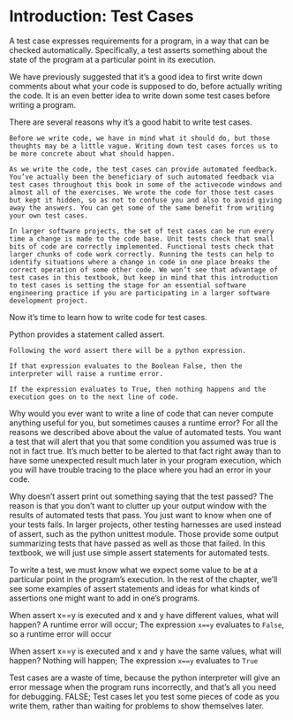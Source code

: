 # Introduction: Test Cases

A test case expresses requirements for a program, in a way that can be checked automatically. Specifically, a test asserts something about the state of the program at a particular point in its execution.

We have previously suggested that it’s a good idea to first write down comments about what your code is supposed to do, before actually writing the code. It is an even better idea to write down some test cases before writing a program.

There are several reasons why it’s a good habit to write test cases.

    Before we write code, we have in mind what it should do, but those thoughts may be a little vague. Writing down test cases forces us to be more concrete about what should happen.

    As we write the code, the test cases can provide automated feedback. You’ve actually been the beneficiary of such automated feedback via test cases throughout this book in some of the activecode windows and almost all of the exercises. We wrote the code for those test cases but kept it hidden, so as not to confuse you and also to avoid giving away the answers. You can get some of the same benefit from writing your own test cases.

    In larger software projects, the set of test cases can be run every time a change is made to the code base. Unit tests check that small bits of code are correctly implemented. Functional tests check that larger chunks of code work correctly. Running the tests can help to identify situations where a change in code in one place breaks the correct operation of some other code. We won’t see that advantage of test cases in this textbook, but keep in mind that this introduction to test cases is setting the stage for an essential software engineering practice if you are participating in a larger software development project.

Now it’s time to learn how to write code for test cases.

Python provides a statement called assert.

    Following the word assert there will be a python expression.

    If that expression evaluates to the Boolean False, then the interpreter will raise a runtime error.

    If the expression evaluates to True, then nothing happens and the execution goes on to the next line of code.

Why would you ever want to write a line of code that can never compute anything useful for you, but sometimes causes a runtime error? For all the reasons we described above about the value of automated tests. You want a test that will alert that you that some condition you assumed was true is not in fact true. It’s much better to be alerted to that fact right away than to have some unexpected result much later in your program execution, which you will have trouble tracing to the place where you had an error in your code.

Why doesn’t assert print out something saying that the test passed? The reason is that you don’t want to clutter up your output window with the results of automated tests that pass. You just want to know when one of your tests fails. In larger projects, other testing harnesses are used instead of assert, such as the python unittest module. Those provide some output summarizing tests that have passed as well as those that failed. In this textbook, we will just use simple assert statements for automated tests.

To write a test, we must know what we expect some value to be at a particular point in the program’s execution. In the rest of the chapter, we’ll see some examples of assert statements and ideas for what kinds of assertions one might want to add in one’s programs.


When assert x==y is executed and x and y have different values, what will happen?
A runtime error will occur; The expression ``x==y`` evaluates to ``False``, so a runtime error will occur

When assert x==y is executed and x and y have the same values, what will happen?
Nothing will happen; The expression ``x==y`` evaluates to ``True``

Test cases are a waste of time, because the python interpreter will give an error message when the program runs incorrectly, and that’s all you need for debugging.
FALSE; Test cases let you test some pieces of code as you write them, rather than waiting for problems to show themselves later.
